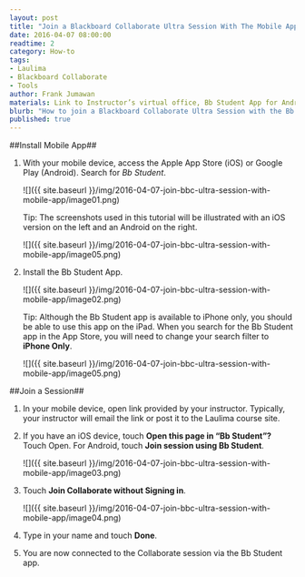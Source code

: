 ```yaml
---
layout: post
title: "Join a Blackboard Collaborate Ultra Session With The Mobile App"
date: 2016-04-07 08:00:00
readtime: 2
category: How-to
tags:
- Laulima
- Blackboard Collaborate
- Tools
author: Frank Jumawan
materials: Link to Instructor’s virtual office, Bb Student App for Android and iPhone
blurb: "How to join a Blackboard Collaborate Ultra Session with the Bb Student mobile app for Android and iPhone."
published: true
---
```


##Install Mobile App##
1. With your mobile device, access the Apple App Store (iOS) or Google Play (Android). Search for *Bb Student*.

    ![]({{ site.baseurl }}/img/2016-04-07-join-bbc-ultra-session-with-mobile-app/image01.png)

    Tip: The screenshots used in this tutorial will be illustrated with an iOS version on the left and an Android on the right.

    ![]({{ site.baseurl }}/img/2016-04-07-join-bbc-ultra-session-with-mobile-app/image05.png)

2. Install the Bb Student App.

    ![]({{ site.baseurl }}/img/2016-04-07-join-bbc-ultra-session-with-mobile-app/image02.png)

    Tip: Although the Bb Student app is available to iPhone only, you should be able to use this app on the iPad. When you search for the Bb Student app in the App Store, you will need to change your search filter to **iPhone Only**.

    ![]({{ site.baseurl }}/img/2016-04-07-join-bbc-ultra-session-with-mobile-app/image05.png)

##Join a Session##
1. In your mobile device, open link provided by your instructor. Typically, your instructor will email the link or post it to the Laulima course site.


2. If you have an iOS device, touch **Open this page in “Bb Student”?** Touch Open. For Android, touch **Join session using Bb Student**.

    ![]({{ site.baseurl }}/img/2016-04-07-join-bbc-ultra-session-with-mobile-app/image03.png)

3. Touch **Join Collaborate without Signing in**.

    ![]({{ site.baseurl }}/img/2016-04-07-join-bbc-ultra-session-with-mobile-app/image04.png)

4. Type in your name and touch **Done**.

5. You are now connected to the Collaborate session via the Bb Student app.
